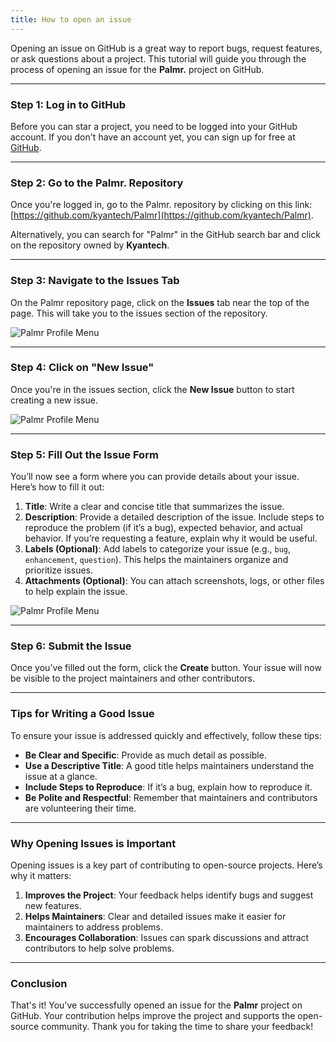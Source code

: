 ```yaml
---
title: How to open an issue
---
```


Opening an issue on GitHub is a great way to report bugs, request features, or ask questions about a project. This tutorial will guide you through the process of opening an issue for the **Palmr.** project on GitHub.

---

### Step 1: Log in to GitHub

Before you can star a project, you need to be logged into your GitHub account. If you don't have an account yet, you can sign up for free at [GitHub](https://github.com/).

---

### Step 2: Go to the Palmr. Repository

Once you're logged in, go to the Palmr. repository by clicking on this link: [https://github.com/kyantech/Palmr](https://github.com/kyantech/Palmr).

Alternatively, you can search for "Palmr" in the GitHub search bar and click on the repository owned by **Kyantech**.

---

### Step 3: Navigate to the Issues Tab

On the Palmr repository page, click on the **Issues** tab near the top of the page. This will take you to the issues section of the repository.

![Palmr Profile Menu](/src/assets/developers/issues-tab.png)


---

### Step 4: Click on "New Issue"

Once you're in the issues section, click the **New Issue** button to start creating a new issue.

![Palmr Profile Menu](/src/assets/developers/new-issue-btn.png)


---

### Step 5: Fill Out the Issue Form

You’ll now see a form where you can provide details about your issue. Here’s how to fill it out:

1. **Title**: Write a clear and concise title that summarizes the issue.
2. **Description**: Provide a detailed description of the issue. Include steps to reproduce the problem (if it’s a bug), expected behavior, and actual behavior. If you’re requesting a feature, explain why it would be useful.
3. **Labels (Optional)**: Add labels to categorize your issue (e.g., `bug`, `enhancement`, `question`). This helps the maintainers organize and prioritize issues.
4. **Attachments (Optional)**: You can attach screenshots, logs, or other files to help explain the issue.

![Palmr Profile Menu](/src/assets/developers/new-issue-form.png)

---

### Step 6: Submit the Issue

Once you’ve filled out the form, click the **Create** button. Your issue will now be visible to the project maintainers and other contributors.

---

### Tips for Writing a Good Issue

To ensure your issue is addressed quickly and effectively, follow these tips:
- **Be Clear and Specific**: Provide as much detail as possible.
- **Use a Descriptive Title**: A good title helps maintainers understand the issue at a glance.
- **Include Steps to Reproduce**: If it’s a bug, explain how to reproduce it.
- **Be Polite and Respectful**: Remember that maintainers and contributors are volunteering their time.

---

### Why Opening Issues is Important

Opening issues is a key part of contributing to open-source projects. Here’s why it matters:
1. **Improves the Project**: Your feedback helps identify bugs and suggest new features.
2. **Helps Maintainers**: Clear and detailed issues make it easier for maintainers to address problems.
3. **Encourages Collaboration**: Issues can spark discussions and attract contributors to help solve problems.

---

### Conclusion

That's it! You've successfully opened an issue for the **Palmr** project on GitHub. Your contribution helps improve the project and supports the open-source community. Thank you for taking the time to share your feedback!
